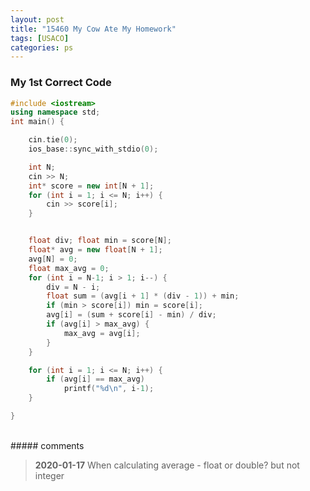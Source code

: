 ```yaml
---
layout: post
title: "15460 My Cow Ate My Homework"
tags: [USACO]
categories: ps
---
```



### My 1st Correct Code


```c++
#include <iostream>
using namespace std;
int main() {

	cin.tie(0);
	ios_base::sync_with_stdio(0);

	int N;
	cin >> N;
	int* score = new int[N + 1];
	for (int i = 1; i <= N; i++) {
		cin >> score[i];
	}


	float div; float min = score[N];
	float* avg = new float[N + 1];
	avg[N] = 0;
	float max_avg = 0;
	for (int i = N-1; i > 1; i--) {
		div = N - i;
		float sum = (avg[i + 1] * (div - 1)) + min;
		if (min > score[i]) min = score[i];
		avg[i] = (sum + score[i] - min) / div;
		if (avg[i] > max_avg) {
			max_avg = avg[i];
		}
	}

	for (int i = 1; i <= N; i++) {
		if (avg[i] == max_avg)
			printf("%d\n", i-1);
	}

}
```

<br>
##### comments 

> **2020-01-17**   When calculating average - float or double? but not integer